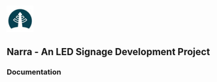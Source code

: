 ![Logo](/doc/Images/Narra-logo.jpg)

## Narra - An LED Signage Development Project

### Documentation


